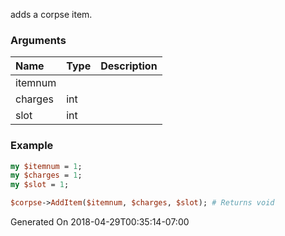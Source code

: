 adds a corpse item.
### Arguments
**Name**|**Type**|**Description**
:---|:---|:---
itemnum||
charges|int|
slot|int|

### Example

```perl
my $itemnum = 1;
my $charges = 1;
my $slot = 1;

$corpse->AddItem($itemnum, $charges, $slot); # Returns void
```


Generated On 2018-04-29T00:35:14-07:00